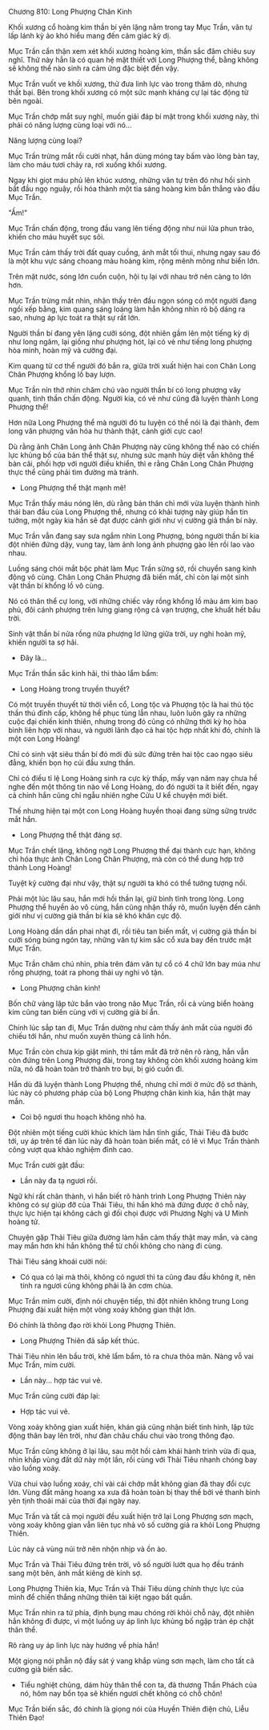 




Chương 810: Long Phượng Chân Kinh


Khối xương cổ hoàng kim thần bí yên lặng nằm trong tay Mục Trần, văn tự lấp lánh kỳ ảo khó hiểu mang đến cảm giác kỳ dị.

Mục Trần cẩn thận xem xét khối xương hoàng kim, thần sắc đăm chiêu suy nghĩ. Thứ này hẳn là có quan hệ mật thiết với Long Phượng thể, bằng không sẽ không thể nào sinh ra cảm ứng đặc biệt đến vậy.

Mục Trần vuốt ve khối xương, thử đưa linh lực vào trong thăm dò, nhưng thất bại. Bên trong khối xương có một sức mạnh kháng cự lại tác động từ bên ngoài.

Mục Trần chớp mắt suy nghĩ, muốn giải đáp bí mật trong khối xương này, thì phải có năng lượng cùng loại với nó...

Năng lượng cùng loại?

Mục Trần trừng mắt rồi cười nhạt, hắn dùng móng tay bấm vào lòng bàn tay, làm cho máu tươi chảy ra, rơi xuống khối xương.

Ngay khi giọt máu phủ lên khúc xương, những văn tự trên đó như hồi sinh bắt đầu ngọ nguậy, rồi hóa thành một tia sáng hoàng kim bắn thẳng vào đầu Mục Trần.

"Ầm!"

Mục Trần chấn động, trong đầu vang lên tiếng động như núi lửa phun trào, khiến cho máu huyết sục sôi.

Mục Trần cảm thấy trời đất quay cuồng, ánh mắt tối thui, nhưng ngay sau đó là một khu vực sáng choang màu hoàng kim, rộng mênh mông như biển lớn.

Trên mặt nước, sóng lớn cuồn cuộn, hội tụ lại với nhau trở nên càng to lớn hơn.

Mục Trần trừng mắt nhìn, nhận thấy trên đầu ngọn sóng có một người đang ngồi xếp bằng, kim quang sáng loáng làm hắn không nhìn rõ bộ dáng ra sao, nhưng áp lực toát ra thật sự rất lớn.

Người thần bí đang yên lặng cưỡi sóng, đột nhiên gầm lên một tiếng kỳ dị như long ngâm, lại giống như phượng hót, lại có vẻ như tiếng long phượng hòa minh, hoàn mỹ và cường đại.

Kim quang từ cơ thể người đó bắn ra, giữa trời xuất hiện hai con Chân Long Chân Phượng khổng lồ bay lượn.

Mục Trần nín thở nhìn chăm chú vào người thần bí có long phượng vây quanh, tinh thần chấn động. Người kia, có vẻ như cũng đã luyện thành Long Phượng thể!

Hơn nữa Long Phượng thể mà người đó tu luyện có thể nói là đại thành, đem long văn phượng văn hóa hư thành thật, cảnh giới cực cao!

Dù rằng ảnh Chân Long ảnh Chân Phượng này cũng không thể nào có chiến lực khủng bố của bản thể thật sự, nhưng sức mạnh hủy diệt vẫn không thể bàn cãi, phối hợp với người điều khiển, thì e rằng Chân Long Chân Phượng thực thể cũng phải tìm đường mà tránh.

- Long Phượng thể thật mạnh mẽ!

Mục Trần thấy máu nóng lên, dù rằng bản thân chỉ mới vừa luyện thành hình thái ban đầu của Long Phượng thể, nhưng có khải tượng này giúp hắn tin tưởng, một ngày kia hắn sẽ đạt được cảnh giới như vị cường giả thần bí này.

Mục Trần vẫn đang say sưa ngắm nhìn Long Phượng, bóng người thần bí kia đột nhiên đứng dậy, vung tay, làm ảnh long ảnh phượng gào lên rồi lao vào nhau.

Luồng sáng chói mắt bộc phát làm Mục Trần sững sờ, rồi chuyển sang kinh động vô cùng. Chân Long Chân Phượng đã biến mất, chỉ còn lại một sinh vật thần bí khổng lồ vô cùng.

Nó có thân thể cự long, với những chiếc vảy rồng khổng lồ màu ám kim bao phủ, đôi cánh phượng trên lưng giang rộng cả vạn trượng, che khuất hết bầu trời.

Sinh vật thần bí nửa rồng nửa phượng lơ lửng giữa trời, uy nghi hoàn mỹ, khiến người ta sợ hãi.

- Đây là...

Mục Trần thần sắc kinh hãi, thì thào lẩm bẩm:

- Long Hoàng trong truyền thuyết?

Có một truyền thuyết từ thời viễn cổ, Long tộc và Phượng tộc là hai thú tộc thần thú đỉnh cấp, không hề phục tùng lẫn nhau, luôn luôn gây ra những cuộc đại chiến kinh thiên, nhưng trong đó cũng có những thời kỳ họ hòa bình liên hợp với nhau, và người lãnh đạo cả hai tộc hợp nhất khi đó, chính là một con Long Hoàng!

Chỉ có sinh vật siêu thần bí đó mới đủ sức đứng trên hai tộc cao ngạo siêu đẳng, khiến bọn họ cúi đầu xưng thần.

Chỉ có điều tỉ lệ Long Hoàng sinh ra cực kỳ thấp, mấy vạn năm nay chưa hề nghe đến một thông tin nào về Long Hoàng, do đó người ta ít biết đến, ngay cả chính hắn cũng chỉ ngẫu nhiên nghe Cửu U kể chuyện mới biết.

Thế nhưng hiện tại một con Long Hoàng huyền thoại đang sừng sững trước mắt hắn.

- Long Phượng thể thật đáng sợ.

Mục Trần chết lặng, không ngờ Long Phượng thể đại thành cực hạn, không chỉ hóa thực ảnh Chân Long Chân Phượng, mà còn có thể dung hợp trở thành Long Hoàng!

Tuyệt kỹ cường đại như vậy, thật sự người ta khó có thể tưởng tượng nổi.

Phải một lúc lâu sau, hắn mới hồi thần lại, giữ bình tĩnh trong lòng. Long Phượng thể huyền ảo vô cùng, hắn cũng nhận thấy rõ, muốn luyện đến cảnh giới như vị cường giả thần bí kia sẽ khó khăn cực độ.

Long Hoàng dần dần phai nhạt đi, rồi tiêu tan biến mất, vị cường giả thần bí cưỡi sóng búng ngón tay, những văn tự kim sắc cổ xưa bay đến trước mặt Mục Trần.

Mục Trần chăm chú nhìn, phía trên đám văn tự cổ có 4 chữ lớn bay múa như rồng phượng, toát ra phong thái uy nghi vô tận.

- Long Phượng chân kinh!

Bốn chữ vàng lập tức bắn vào trong não Mục Trần, rồi cả vùng biển hoàng kim cũng tan biến cùng với vị cường giả bí ẩn.

Chính lúc sắp tan đi, Mục Trần dường như cảm thấy ánh mắt của người đó chiếu tới hắn, như muốn xuyên thủng cả linh hồn.

Mục Trần còn chưa kịp giật mình, thì tầm mắt đã trở nên rõ ràng, hắn vẫn còn đứng trên Long Phượng đài, trong tay không còn khối xương hoàng kim nữa, nó đã hoàn toàn trở thành tro bụi, bị gió cuốn đi.

Hắn dù đã luyện thành Long Phượng thể, nhưng chỉ mới ở mức độ sơ thành, lúc này có phương pháp của bộ Long Phượng chân kinh kia, hắn thật may mắn.

- Coi bộ ngươi thu hoạch không nhỏ ha.

Đột nhiên một tiếng cười khúc khích làm hắn tỉnh giấc, Thải Tiêu đã bước tới, uy áp trên tế đàn lúc này đã hoàn toàn biến mất, có lẽ vì Mục Trần thành công vượt qua khảo nghiệm đỉnh cao.

Mục Trần cười gật đầu:

- Lần này đa tạ ngươi rồi.

Ngữ khí rất chân thành, vì hắn biết rõ hành trình Long Phượng Thiên này không có sự giúp đỡ của Thải Tiêu, thì hắn khó mà đứng được ở chỗ này, thực lực hiện tại không cách gì đối chọi được với Phương Nghị và U Minh hoàng tử.

Chuyện gặp Thải Tiêu giữa đường làm hắn cảm thấy thật may mắn, và càng may mắn hơn khi hắn không thể từ chối không cho nàng đi cùng.

Thải Tiêu sảng khoái cười nói:

- Có qua có lại mà thôi, không có ngươi thì ta cũng đau đầu không ít, nên tính ra ngươi cũng không phải là ăn cơm chùa.

Mục Trần mỉm cười, định nói chuyện tiếp, thì đột nhiên không trung Long Phượng đài xuất hiện một vòng xoáy không gian thật lớn.

Đó chính là thông đạo rời khỏi Long Phượng Thiên.

- Long Phượng Thiên đã sắp kết thúc.

Thải Tiêu nhìn lên bầu trời, khẽ lẩm bẩm, tỏ ra chưa thỏa mãn. Nàng vỗ vai Mục Trần, mỉm cười.

- Lần này... hợp tác vui vẻ.

Mục Trần cũng cười đáp lại:

- Hợp tác vui vẻ.

Vòng xoáy không gian xuất hiện, khán giả cũng nhận biết tình hình, lập tức động thân bay lên trời, như đàn châu chấu chui vào trong thông đạo.

Mục Trần cũng không ở lại lâu, sau một hồi cảm khái hành trình vừa đi qua, nhìn khắp vùng đất dữ này một lần, rồi cùng với Thải Tiêu nhanh chóng bay vào luồng xoáy.

Vừa chui vào luồng xoáy, chỉ vài cái chớp mắt không gian đã thay đổi cực lớn. Vùng đất mãng hoang xa xưa đã hoàn toàn bị thay thế bởi vẻ thanh bình yên tịnh thoải mái của thời đại ngày nay.

Mục Trần và tất cả mọi người đều xuất hiện trở lại Long Phượng sơn mạch, vòng xoáy không gian vẫn liên tục nhả vô số cường giả ra khỏi Long Phượng Thiên.

Lúc này cả vùng núi trở nên nhộn nhịp và ồn ào.

Mục Trần và Thải Tiêu đứng trên trời, vô số người lướt qua họ đều tránh sang một bên, ánh mắt kiêng dè kính sợ.

Long Phượng Thiên kia, Mục Trần và Thải Tiêu dùng chính thực lực của mình để chiến thắng những thiên tài kiệt ngạo bất quần.

Mục Trần nhìn ra tứ phía, định bụng mau chóng rời khỏi chỗ này, đột nhiên hắn không đi được, vì một luồng uy áp linh lực khủng bố ngập tràn ép chặt thân thể.

Rõ ràng uy áp linh lực này hướng về phía hắn!

Một giọng nói phẫn nộ đầy sát ý vang khắp vùng sơn mạch, làm cho tất cả cường giả biến sắc.

- Tiểu nghiệt chủng, dám hủy thân thể con ta, đả thương Thần Phách của nó, hôm nay bổn tọa sẽ khiến ngươi chết không có chỗ chôn!

Mục Trần biến sắc, đó chính là giọng nói của Huyền Thiên điện chủ, Liễu Thiên Đạo!




